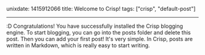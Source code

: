 unixdate: 1415912066
title: Welcome to Crisp!
tags: ["crisp", "default-post"]

---

:D Congratulations! You have successfully installed the Crisp blogging engine. To start blogging, you can go into the posts folder and delete this post. Then you can add your first post! It's very simple. In Crisp, posts are written in Markdown, which is really easy to start writing.